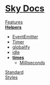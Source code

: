 <!--- This times was auto-generated using "npx sky readme build" --> 

# [Sky Docs](/README.md)

[Features](../../features/Features.md)   
**[Helpers](../../helpers/Helpers.md)**   
* [EventEmitter](../../helpers/EventEmitter/EventEmitter.md)
* [Timer](../../helpers/Timer/Timer.md)
* [globalify](../../helpers/globalify/globalify.md)
* [idle](../../helpers/idle/idle.md)
* **[times](../../helpers/times/times.md)**  
   * [Milliseconds](../../helpers/times/milliseconds/Milliseconds.md)
  
[Standard](../../standard/Standard.md)   
[Styles](../../styles/Styles.md)   